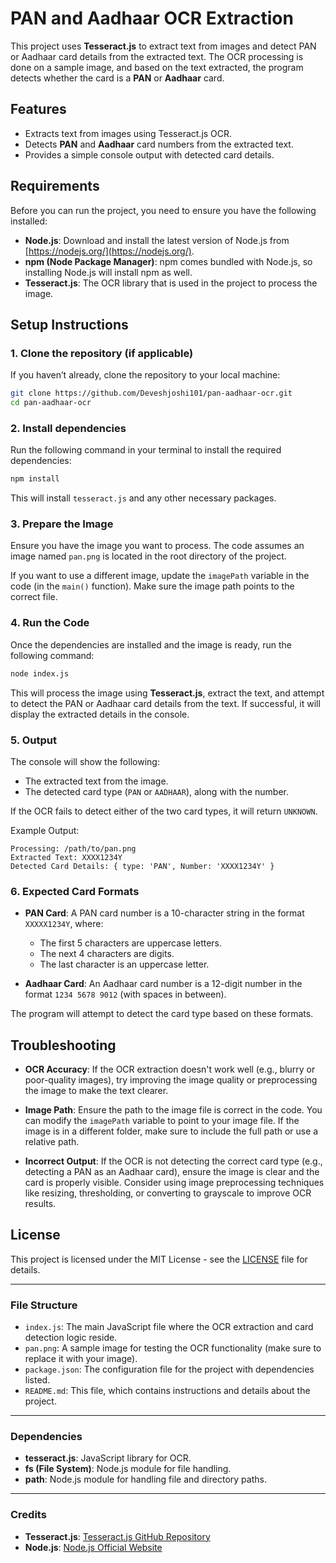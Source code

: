 # PAN and Aadhaar OCR Extraction

This project uses **Tesseract.js** to extract text from images and detect PAN or Aadhaar card details from the extracted text. The OCR processing is done on a sample image, and based on the text extracted, the program detects whether the card is a **PAN** or **Aadhaar** card.

## Features

- Extracts text from images using Tesseract.js OCR.
- Detects **PAN** and **Aadhaar** card numbers from the extracted text.
- Provides a simple console output with detected card details.

## Requirements

Before you can run the project, you need to ensure you have the following installed:

- **Node.js**: Download and install the latest version of Node.js from [https://nodejs.org/](https://nodejs.org/).
- **npm (Node Package Manager)**: npm comes bundled with Node.js, so installing Node.js will install npm as well.
- **Tesseract.js**: The OCR library that is used in the project to process the image.

## Setup Instructions

### 1. Clone the repository (if applicable)
If you haven’t already, clone the repository to your local machine:

```bash
git clone https://github.com/Deveshjoshi101/pan-aadhaar-ocr.git
cd pan-aadhaar-ocr
```

### 2. Install dependencies
Run the following command in your terminal to install the required dependencies:

```bash
npm install
```

This will install `tesseract.js` and any other necessary packages.

### 3. Prepare the Image
Ensure you have the image you want to process. The code assumes an image named `pan.png` is located in the root directory of the project.

If you want to use a different image, update the `imagePath` variable in the code (in the `main()` function). Make sure the image path points to the correct file.

### 4. Run the Code
Once the dependencies are installed and the image is ready, run the following command:

```bash
node index.js
```

This will process the image using **Tesseract.js**, extract the text, and attempt to detect the PAN or Aadhaar card details from the text. If successful, it will display the extracted details in the console.

### 5. Output
The console will show the following:
- The extracted text from the image.
- The detected card type (`PAN` or `AADHAAR`), along with the number.

If the OCR fails to detect either of the two card types, it will return `UNKNOWN`.

Example Output:
```
Processing: /path/to/pan.png
Extracted Text: XXXX1234Y
Detected Card Details: { type: 'PAN', Number: 'XXXX1234Y' }
```

### 6. Expected Card Formats

- **PAN Card**: A PAN card number is a 10-character string in the format `XXXXX1234Y`, where:
  - The first 5 characters are uppercase letters.
  - The next 4 characters are digits.
  - The last character is an uppercase letter.
  
- **Aadhaar Card**: An Aadhaar card number is a 12-digit number in the format `1234 5678 9012` (with spaces in between).

The program will attempt to detect the card type based on these formats.

## Troubleshooting

- **OCR Accuracy**: If the OCR extraction doesn't work well (e.g., blurry or poor-quality images), try improving the image quality or preprocessing the image to make the text clearer.
  
- **Image Path**: Ensure the path to the image file is correct in the code. You can modify the `imagePath` variable to point to your image file. If the image is in a different folder, make sure to include the full path or use a relative path.

- **Incorrect Output**: If the OCR is not detecting the correct card type (e.g., detecting a PAN as an Aadhaar card), ensure the image is clear and the card is properly visible. Consider using image preprocessing techniques like resizing, thresholding, or converting to grayscale to improve OCR results.

## License

This project is licensed under the MIT License - see the [LICENSE](LICENSE) file for details.

---

### File Structure

- `index.js`: The main JavaScript file where the OCR extraction and card detection logic reside.
- `pan.png`: A sample image for testing the OCR functionality (make sure to replace it with your image).
- `package.json`: The configuration file for the project with dependencies listed.
- `README.md`: This file, which contains instructions and details about the project.

---

### Dependencies

- **tesseract.js**: JavaScript library for OCR.
- **fs (File System)**: Node.js module for file handling.
- **path**: Node.js module for handling file and directory paths.

---

### Credits

- **Tesseract.js**: [Tesseract.js GitHub Repository](https://github.com/naptha/tesseract.js)
- **Node.js**: [Node.js Official Website](https://nodejs.org/)
